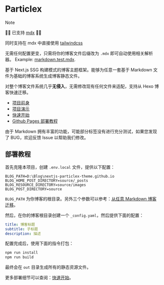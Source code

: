 # Particlex

> [!NOTE]
> 🎉🎉 已支持 [mdx](https://www.mdxjs.cn/docs/using-mdx/) 🎉🎉
> 
> 同时支持在 mdx 中直接使用 [tailwindcss](https://www.tailwindcss.cn/)
>
> 无需任何配置更变，只需将你的博客文件后缀改为 `.mdx` 即可自动使用相关解析器。 Example: [markdown.test.mdx](https://github.com/nextjs-particlex-theme/particlex/blob/master/__tests__/api/markdown-parser/markdown.test.mdx?plain=1).



基于 Next.js SSG 构建模式的博客主题框架。能够为任意一套基于 Markdown 文件为基础的博客系统生成博客静态文件。

对整个博客文件系统几乎**无侵入**，无需修改现有任何文件来适配，支持从 Hexo 博客快速迁移。

- [项目前身](https://github.com/IceOfSummer/hexo-theme-particlex)
- [项目演示](https://nextjs-particlex-theme.github.io/)
- [快速开始](https://nextjs-particlex-theme.github.io/quick-start)
- [Github Pages 部署教程](https://nextjs-particlex-theme.github.io/github-pages)

由于 Markdown 拥有丰富的功能，可能部分标签没有进行充分测试，如果您发现了 BUG，欢迎反馈 Issue 以帮助我们修改。

## 部署教程

首先克隆本项目，创建 `.env.local` 文件，提供以下配置：

```env
BLOG_PATH=D:\Blog\nextjs-particlex-theme.github.io
BLOG_HOME_POST_DIRECTORY=source/_posts
BLOG_RESOURCE_DIRECTORY=source/images
BLOG_POST_DIRECTORY=source
```

`BLOG_PATH` 为你博客的根目录。另外三个参数可以参考：[从任意 Markdown 博客迁移](https://nextjs-particlex-theme.github.io/quick-start#%E4%BB%8E%E4%BB%BB%E6%84%8F-markdown-%E5%8D%9A%E5%AE%A2%E8%BF%81%E7%A7%BB)。

然后，在你的博客根目录创建一个 `_config.yaml`，然后提供下面的配置：

```yaml
title: 博客标题
subtitle: 子标题
description: 描述
```

配置完成后，使用下面的指令打包：

```bash
npm run install
npm run build
```

最终会在 `out` 目录生成所有的静态资源文件。

更多部署细节可以查阅：[快速开始](https://nextjs-particlex-theme.github.io/quick-start)。
